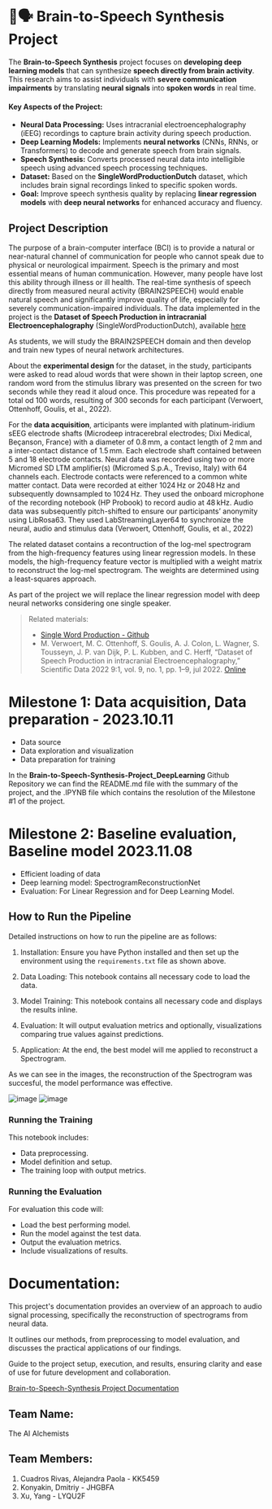# 🧠🗣️  Brain-to-Speech Synthesis Project

The **Brain-to-Speech Synthesis** project focuses on **developing deep learning models** that can synthesize **speech directly from brain activity**. This research aims to assist individuals with **severe communication impairments** by translating **neural signals** into **spoken words** in real time.  

#### **Key Aspects of the Project:**  
- **Neural Data Processing:** Uses intracranial electroencephalography (iEEG) recordings to capture brain activity during speech production.  
- **Deep Learning Models:** Implements **neural networks** (CNNs, RNNs, or Transformers) to decode and generate speech from brain signals.  
- **Speech Synthesis:** Converts processed neural data into intelligible speech using advanced speech processing techniques.  
- **Dataset:** Based on the **SingleWordProductionDutch** dataset, which includes brain signal recordings linked to specific spoken words.  
- **Goal:** Improve speech synthesis quality by replacing **linear regression models** with **deep neural networks** for enhanced accuracy and fluency.  


## Project Description
The purpose of a brain-computer interface (BCI) is to provide a natural or near-natural channel of communication for people who cannot speak due to physical or neurological impairment.
Speech is the primary and most essential means of human communication. However, many people have lost this ability through illness or ill health. The real-time synthesis of speech directly from measured neural activity (BRAIN2SPEECH) would enable natural speech and significantly improve quality of life, especially for severely communication-impaired individuals.
The data implemented in the project is the **Dataset of Speech Production in intracranial Electroencephalography** (SingleWordProductionDutch), available [here](https://osf.io/nrgx6/)

As students, we will study the BRAIN2SPEECH domain and then develop and train new types of neural network architectures.

About the **experimental design** for the dataset, in the study, participants were asked to read aloud words that were shown in their laptop screen, one random word from the stimulus library was presented on the screen for two seconds  while they read it aloud once. This procedure was repeated for a total od 100 words, resulting of 300 seconds for each participant (Verwoert, Ottenhoff, Goulis, et al., 2022).

For the **data acquisition**, articipants were implanted with platinum-iridium sEEG electrode shafts (Microdeep intracerebral electrodes; Dixi Medical, Beçanson, France) with a diameter of 0.8 mm, a contact length of 2 mm and a inter-contact distance of 1.5 mm. Each electrode shaft contained between 5 and 18 electrode contacts. Neural data was recorded using two or more Micromed SD LTM amplifier(s) (Micromed S.p.A., Treviso, Italy) with 64 channels each. Electrode contacts were referenced to a common white matter contact. Data were recorded at either 1024 Hz or 2048 Hz and subsequently downsampled to 1024 Hz. They used the onboard microphone of the recording notebook (HP Probook) to record audio at 48 kHz. Audio data was subsequently pitch-shifted to ensure our participants’ anonymity using LibRosa63. They used LabStreamingLayer64 to synchronize the neural, audio and stimulus data (Verwoert, Ottenhoff, Goulis, et al., 2022)

The related dataset contains a recontruction of the log-mel spectrogram from the high-frequency features using linear regression models. In these models, the high-frequency feature vector is multiplied with a weight matrix to reconstruct the log-mel spectrogram. The weights are determined using a least-squares approach.

As part of the project we will replace the linear regression model with deep neural networks considering one single speaker.

> Related materials:
> - [Single Word Production - Github](https://github.com/neuralinterfacinglab/SingleWordProductionDutch)
> - M. Verwoert, M. C. Ottenhoff, S. Goulis, A. J. Colon, L. Wagner, S. Tousseyn, J. P. van Dijk, P. L. Kubben, and C. Herff, “Dataset of Speech Production in intracranial Electroencephalography,” Scientific Data 2022 9:1, vol. 9, no. 1, pp. 1–9, jul 2022. [Online](https://www.nature.com/articles/s41597-022-01542-9)

# Milestone 1: Data acquisition, Data preparation - 2023.10.11

- Data source
- Data exploration and visualization 
- Data preparation for training

In the **Brain-to-Speech-Synthesis-Project_DeepLearning** Github Repository we can find the README.md file with the summary of the project, and the .IPYNB file which contains the resolution of the Milestone #1 of the project.

# Milestone 2: Baseline evaluation, Baseline model 2023.11.08
- Efficient loading of data
- Deep learning model: SpectrogramReconstructionNet
- Evaluation: For Linear Regression and for Deep Learning Model.

## How to Run the Pipeline
Detailed instructions on how to run the pipeline are as follows:

1. Installation:
Ensure you have Python installed and then set up the environment using the `requirements.txt` file as shown above.
 
2. Data Loading:
This notebook contains all necessary code to load the data.
 
3. Model Training:
This notebook contains all necessary code and displays the results inline.

4. Evaluation:
It will output evaluation metrics and optionally, visualizations comparing true values against predictions.

5. Application:
At the end, the best model will me applied to reconstruct a Spectrogram.

As we can see in the images, the reconstruction of the Spectrogram was succesful, the model performance was effective.

![image](https://github.com/acuadrosr18/Brain-to-Speech-Synthesis-Project_DeepLearning/assets/15305050/6809c140-dcd5-46e3-8c42-858ae35383e8)
![image](https://github.com/acuadrosr18/Brain-to-Speech-Synthesis-Project_DeepLearning/assets/15305050/ddb67ac7-05d4-4e8a-96a1-23daf1b3947f)

### Running the Training
This notebook includes:
- Data preprocessing.
- Model definition and setup.
- The training loop with output metrics.

### Running the Evaluation
For evaluation this code will:
- Load the best performing model.
- Run the model against the test data.
- Output the evaluation metrics.
- Include visualizations of results.

# Documentation:
This project's documentation provides an overview of an approach to audio signal processing, specifically the reconstruction of spectrograms from neural data.

It outlines our methods, from preprocessing to model evaluation, and discusses the practical applications of our findings. 

Guide to the project setup, execution, and results, ensuring clarity and ease of use for future development and collaboration.

[Brain-to-Speech-Synthesis Project Documentation](Brain-to-Speech-Synthesis-Project_DeepLearning.pdf)

## Team Name: 
  The AI Alchemists
## Team Members:
  1. Cuadros Rivas, Alejandra Paola - KK5459
  2. Konyakin, Dmitriy - JHGBFA
  3. Xu, Yang - LYQU2F
